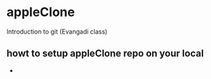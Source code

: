 # appleClone
Introduction to git (Evangadi class)
## howt to setup appleClone repo on your local
- 
